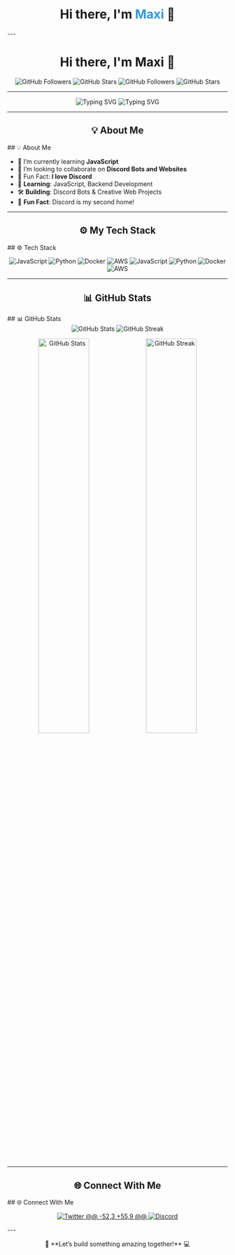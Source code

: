 <h1 align="center">Hi there, I'm <span style="color: #3498db;">Maxi</span> 👋</h1>
---
<h1 align="center">Hi there, I'm Maxi 👋</h1>

<p align="center">
  <img src="https://img.shields.io/github/followers/taventixxlabel=Followers&style=social" alt="GitHub Followers">
  <img src="https://img.shields.io/github/stars/taventixxlabel=Stars&style=social" alt="GitHub Stars">
  <img src="https://img.shields.io/github/followers/taventixx?label=Followers&style=social" alt="GitHub Followers">
  <img src="https://img.shields.io/github/stars/taventixx?label=Stars&style=social" alt="GitHub Stars">
</p>

---
<p align="center">
  <img src="https://readme-typing-svg.demolab.com?font=Fira+Code&size=22&duration=3000&color=3498DB&center=true&vCenter=true&lines=Welcome+to+my+GitHub!;I+%E2%9D%A4+Code+and+Open+Source;Always+learning+new+things!" alt="Typing SVG">
  <img src="https://readme-typing-svg.demolab.com?font=Fira+Code&size=28&duration=3000&color=3498DB&center=true&vCenter=true&width=700&lines=Welcome+to+my+GitHub!;Developer+%7C+Learner+%7C+Creator;Let's+Build+Something+Amazing!" alt="Typing SVG">
</p>

---

<h2 align="center">💡 About Me</h2>
## 💡 About Me

- 🌱 I’m currently learning **JavaScript**
- 👯 I’m looking to collaborate on **Discord Bots and Websites**
- 🎯 Fun Fact: **I love Discord**
- 🌱 **Learning**: JavaScript, Backend Development  
- 🛠️ **Building**: Discord Bots & Creative Web Projects  
- 🎯 **Fun Fact**: Discord is my second home!  

---

<h2 align="center">⚙️ My Tech Stack</h2>
## ⚙️ Tech Stack
<p align="center">
  <img src="https://img.shields.io/badge/Code-JavaScript-F7DF1E?style=for-the-badge&logo=javascript&logoColor=black" alt="JavaScript">
  <img src="https://img.shields.io/badge/Code-Python-3776AB?style=for-the-badge&logo=python&logoColor=white" alt="Python">
  <img src="https://img.shields.io/badge/Tools-Docker-2496ED?style=for-the-badge&logo=docker&logoColor=white" alt="Docker">
  <img src="https://img.shields.io/badge/Cloud-AWS-232F3E?style=for-the-badge&logo=amazon-aws&logoColor=white" alt="AWS">
  <img src="https://img.shields.io/badge/JavaScript-F7DF1E?style=for-the-badge&logo=javascript&logoColor=black" alt="JavaScript">
  <img src="https://img.shields.io/badge/Python-3776AB?style=for-the-badge&logo=python&logoColor=white" alt="Python">
  <img src="https://img.shields.io/badge/Docker-2496ED?style=for-the-badge&logo=docker&logoColor=white" alt="Docker">
  <img src="https://img.shields.io/badge/AWS-232F3E?style=for-the-badge&logo=amazon-aws&logoColor=white" alt="AWS">
</p>

---

<h2 align="center">📊 GitHub Stats</h2>
## 📊 GitHub Stats

<div align="center">
  <img src="https://github-readme-stats.vercel.app/api?username=taventixx&show_icons=true&theme=radical" alt="GitHub Stats">
  <img src="https://github-readme-streak-stats.herokuapp.com/?user=taventixx&theme=radical" alt="GitHub Streak">
</div>
<p align="center">
  <img src="https://github-readme-stats.vercel.app/api?username=taventixx&show_icons=true&theme=radical" alt="GitHub Stats" width="48%">
  <img src="https://github-readme-streak-stats.herokuapp.com/?user=taventixx&theme=radical" alt="GitHub Streak" width="48%">
</p>

---

<h2 align="center">🌐 Connect With Me</h2>
## 🌐 Connect With Me
<p align="center">
  <a href="https://twitter.com/deinprofil" target="_blank">
    <img src="https://img.shields.io/badge/Twitter-1DA1F2?style=for-the-badge&logo=twitter&logoColor=white" alt="Twitter">
@@ -52,3 +55,9 @@
    <img src="https://img.shields.io/badge/Discord-5865F2?style=for-the-badge&logo=discord&logoColor=white" alt="Discord">
  </a>
</p>
---
<p align="center">
  🚀 **Let’s build something amazing together!** 💻
</p>
